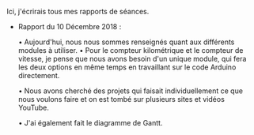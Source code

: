 Ici, j'écrirais tous mes rapports de séances.
    
- Rapport du 10 Décembre 2018 :

    • Aujourd'hui, nous nous sommes renseignés quant aux différents modules à utiliser.
    • Pour le compteur kilométrique et le compteur de vitesse, je pense que nous avons besoin d'un unique module, qui fera les deux options en même temps en travaillant sur le code Arduino directement.

    • Nous avons cherché des projets qui faisait individuellement ce que nous voulons faire et on est tombé sur plusieurs sites et vidéos YouTube.

    • J'ai également fait le diagramme de Gantt.
